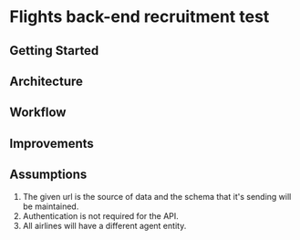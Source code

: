 # Flights back-end recruitment test

## Getting Started


## Architecture 


## Workflow


## Improvements


## Assumptions
1. The given url is the source of data and the schema that it's sending will be maintained.
2. Authentication is not required for the API.
3. All airlines will have a different agent entity.



